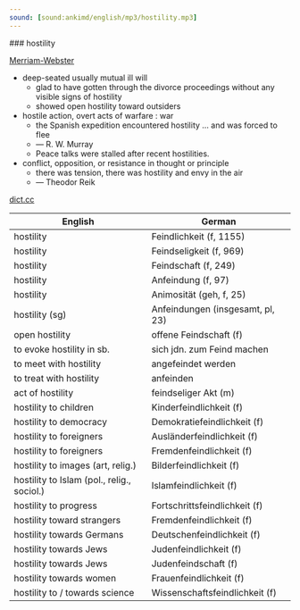 ```yaml
---
sound: [sound:ankimd/english/mp3/hostility.mp3]
---
```


\### hostility

[Merriam-Webster](https://www.merriam-webster.com/dictionary/hostility)

- deep-seated usually mutual ill will
    - glad to have gotten through the divorce proceedings without any visible signs of hostility
    - showed open hostility toward outsiders
- hostile action, overt acts of warfare : war
    - the Spanish expedition encountered hostility … and was forced to flee
    - — R. W. Murray
    - Peace talks were stalled after recent hostilities.
- conflict, opposition, or resistance in thought or principle
    - there was tension, there was hostility and envy in the air
    - — Theodor Reik

[dict.cc](https://www.dict.cc/hostility)

| English        | German       |
| -------------- | ------------ |
| hostility | Feindlichkeit (f, 1155) |
| hostility | Feindseligkeit (f, 969) |
| hostility | Feindschaft (f, 249) |
| hostility | Anfeindung (f, 97) |
| hostility | Animosität (geh, f, 25) |
| hostility (sg) | Anfeindungen (insgesamt, pl, 23) |
| open hostility | offene Feindschaft (f) |
| to evoke hostility in sb. | sich jdn. zum Feind machen |
| to meet with hostility | angefeindet werden |
| to treat with hostility | anfeinden |
| act of hostility | feindseliger Akt (m) |
| hostility to children | Kinderfeindlichkeit (f) |
| hostility to democracy | Demokratiefeindlichkeit (f) |
| hostility to foreigners | Ausländerfeindlichkeit (f) |
| hostility to foreigners | Fremdenfeindlichkeit (f) |
| hostility to images (art, relig.) | Bilderfeindlichkeit (f) |
| hostility to Islam (pol., relig., sociol.) | Islamfeindlichkeit (f) |
| hostility to progress | Fortschrittsfeindlichkeit (f) |
| hostility toward strangers | Fremdenfeindlichkeit (f) |
| hostility towards Germans | Deutschenfeindlichkeit (f) |
| hostility towards Jews | Judenfeindlichkeit (f) |
| hostility towards Jews | Judenfeindschaft (f) |
| hostility towards women | Frauenfeindlichkeit (f) |
| hostility to / towards science | Wissenschaftsfeindlichkeit (f) |
